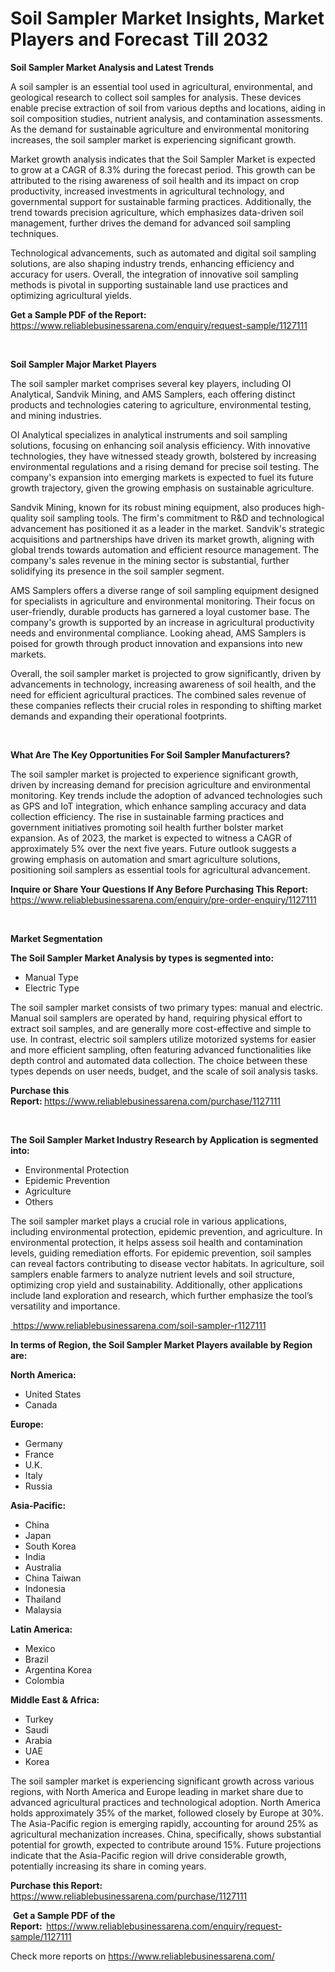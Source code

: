 <p><h1>Soil Sampler Market Insights, Market Players and Forecast Till 2032</h1></p><p><strong>Soil Sampler Market Analysis and Latest Trends</strong></p>
<p><p>A soil sampler is an essential tool used in agricultural, environmental, and geological research to collect soil samples for analysis. These devices enable precise extraction of soil from various depths and locations, aiding in soil composition studies, nutrient analysis, and contamination assessments. As the demand for sustainable agriculture and environmental monitoring increases, the soil sampler market is experiencing significant growth.</p><p>Market growth analysis indicates that the Soil Sampler Market is expected to grow at a CAGR of 8.3% during the forecast period. This growth can be attributed to the rising awareness of soil health and its impact on crop productivity, increased investments in agricultural technology, and governmental support for sustainable farming practices. Additionally, the trend towards precision agriculture, which emphasizes data-driven soil management, further drives the demand for advanced soil sampling techniques. </p><p>Technological advancements, such as automated and digital soil sampling solutions, are also shaping industry trends, enhancing efficiency and accuracy for users. Overall, the integration of innovative soil sampling methods is pivotal in supporting sustainable land use practices and optimizing agricultural yields.</p></p>
<p><strong>Get a Sample PDF of the Report:&nbsp;</strong> <a href="https://www.reliablebusinessarena.com/enquiry/request-sample/1127111?utm_campaign=2177&utm_medium=2&utm_source=Github&utm_content=ia&utm_term=10042025&utm_id=soil-sampler">https://www.reliablebusinessarena.com/enquiry/request-sample/1127111</a></p>
<p>&nbsp;</p>
<p><strong>Soil Sampler Major Market Players</strong></p>
<p><p>The soil sampler market comprises several key players, including OI Analytical, Sandvik Mining, and AMS Samplers, each offering distinct products and technologies catering to agriculture, environmental testing, and mining industries.</p><p>OI Analytical specializes in analytical instruments and soil sampling solutions, focusing on enhancing soil analysis efficiency. With innovative technologies, they have witnessed steady growth, bolstered by increasing environmental regulations and a rising demand for precise soil testing. The company's expansion into emerging markets is expected to fuel its future growth trajectory, given the growing emphasis on sustainable agriculture.</p><p>Sandvik Mining, known for its robust mining equipment, also produces high-quality soil sampling tools. The firm's commitment to R&D and technological advancement has positioned it as a leader in the market. Sandvik's strategic acquisitions and partnerships have driven its market growth, aligning with global trends towards automation and efficient resource management. The company's sales revenue in the mining sector is substantial, further solidifying its presence in the soil sampler segment.</p><p>AMS Samplers offers a diverse range of soil sampling equipment designed for specialists in agriculture and environmental monitoring. Their focus on user-friendly, durable products has garnered a loyal customer base. The company's growth is supported by an increase in agricultural productivity needs and environmental compliance. Looking ahead, AMS Samplers is poised for growth through product innovation and expansions into new markets.</p><p>Overall, the soil sampler market is projected to grow significantly, driven by advancements in technology, increasing awareness of soil health, and the need for efficient agricultural practices. The combined sales revenue of these companies reflects their crucial roles in responding to shifting market demands and expanding their operational footprints.</p></p>
<p>&nbsp;</p>
<p><strong>What Are The Key Opportunities For Soil Sampler Manufacturers?</strong></p>
<p><p>The soil sampler market is projected to experience significant growth, driven by increasing demand for precision agriculture and environmental monitoring. Key trends include the adoption of advanced technologies such as GPS and IoT integration, which enhance sampling accuracy and data collection efficiency. The rise in sustainable farming practices and government initiatives promoting soil health further bolster market expansion. As of 2023, the market is expected to witness a CAGR of approximately 5% over the next five years. Future outlook suggests a growing emphasis on automation and smart agriculture solutions, positioning soil samplers as essential tools for agricultural advancement.</p></p>
<p><strong>Inquire or Share Your Questions If Any Before Purchasing This Report:</strong> <a href="https://www.reliablebusinessarena.com/enquiry/pre-order-enquiry/1127111?utm_campaign=2177&utm_medium=2&utm_source=Github&utm_content=ia&utm_term=10042025&utm_id=soil-sampler">https://www.reliablebusinessarena.com/enquiry/pre-order-enquiry/1127111</a></p>
<p>&nbsp;</p>
<p><strong>Market Segmentation</strong></p>
<p><strong>The Soil Sampler Market Analysis by types is segmented into:</strong></p>
<p><ul><li>Manual Type</li><li>Electric Type</li></ul></p>
<p><p>The soil sampler market consists of two primary types: manual and electric. Manual soil samplers are operated by hand, requiring physical effort to extract soil samples, and are generally more cost-effective and simple to use. In contrast, electric soil samplers utilize motorized systems for easier and more efficient sampling, often featuring advanced functionalities like depth control and automated data collection. The choice between these types depends on user needs, budget, and the scale of soil analysis tasks.</p></p>
<p><strong>Purchase this Report:&nbsp;</strong><a href="https://www.reliablebusinessarena.com/purchase/1127111?utm_campaign=2177&utm_medium=2&utm_source=Github&utm_content=ia&utm_term=10042025&utm_id=soil-sampler">https://www.reliablebusinessarena.com/purchase/1127111</a></p>
<p>&nbsp;</p>
<p><strong>The Soil Sampler Market Industry Research by Application is segmented into:</strong></p>
<p><ul><li>Environmental Protection</li><li>Epidemic Prevention</li><li>Agriculture</li><li>Others</li></ul></p>
<p><p>The soil sampler market plays a crucial role in various applications, including environmental protection, epidemic prevention, and agriculture. In environmental protection, it helps assess soil health and contamination levels, guiding remediation efforts. For epidemic prevention, soil samples can reveal factors contributing to disease vector habitats. In agriculture, soil samplers enable farmers to analyze nutrient levels and soil structure, optimizing crop yield and sustainability. Additionally, other applications include land exploration and research, which further emphasize the tool’s versatility and importance.</p></p>
<p><a href="https://www.reliablebusinessarena.com/soil-sampler-r1127111?utm_campaign=2177&utm_medium=2&utm_source=Github&utm_content=ia&utm_term=10042025&utm_id=soil-sampler">&nbsp;https://www.reliablebusinessarena.com/soil-sampler-r1127111</a></p>
<p><strong>In terms of Region, the Soil Sampler Market Players available by Region are:</strong></p>
<p>
    <p> <strong> North America: </strong>
        <ul>
            <li>United States</li>
            <li>Canada</li>
        </ul>
        </p> 
    <p> <strong> Europe: </strong>
        <ul>
            <li>Germany</li>
            <li>France</li>
            <li>U.K.</li>
            <li>Italy</li>
            <li>Russia</li>
        </ul>
        </p> 
    <p> <strong> Asia-Pacific: </strong>
        <ul>
            <li>China</li>
            <li>Japan</li>
            <li>South Korea</li>
            <li>India</li>
            <li>Australia</li>
            <li>China Taiwan</li>
            <li>Indonesia</li>
            <li>Thailand</li>
            <li>Malaysia</li>
        </ul>
        </p> 
    <p> <strong> Latin America: </strong>
        <ul>
            <li>Mexico</li>
            <li>Brazil</li>
            <li>Argentina Korea</li>
            <li>Colombia</li>
        </ul>
        </p> 
    <p> <strong> Middle East & Africa: </strong>
        <ul>
            <li>Turkey</li>
            <li>Saudi</li>
            <li>Arabia</li>
            <li>UAE</li>
            <li>Korea</li>
        </ul>
    </p>
    </p>
<p><p>The soil sampler market is experiencing significant growth across various regions, with North America and Europe leading in market share due to advanced agricultural practices and technological adoption. North America holds approximately 35% of the market, followed closely by Europe at 30%. The Asia-Pacific region is emerging rapidly, accounting for around 25% as agricultural mechanization increases. China, specifically, shows substantial potential for growth, expected to contribute around 15%. Future projections indicate that the Asia-Pacific region will drive considerable growth, potentially increasing its share in coming years.</p></p>
<p><strong>Purchase this Report: </strong><a href="https://www.reliablebusinessarena.com/purchase/1127111?utm_campaign=2177&utm_medium=2&utm_source=Github&utm_content=ia&utm_term=10042025&utm_id=soil-sampler">https://www.reliablebusinessarena.com/purchase/1127111</a></p>
<p>&nbsp;<strong>Get a Sample PDF of the Report:&nbsp;&nbsp;</strong><a href="https://www.reliablebusinessarena.com/enquiry/request-sample/1127111?utm_campaign=2177&utm_medium=2&utm_source=Github&utm_content=ia&utm_term=10042025&utm_id=soil-sampler">https://www.reliablebusinessarena.com/enquiry/request-sample/1127111</a></p>
<p><strong></strong></p>
<p>Check more reports on <a href="https://www.reliablebusinessarena.com/?utm_campaign=2177&utm_medium=2&utm_source=Github&utm_content=ia&utm_term=10042025&utm_id=soil-sampler">https://www.reliablebusinessarena.com/</a></p>